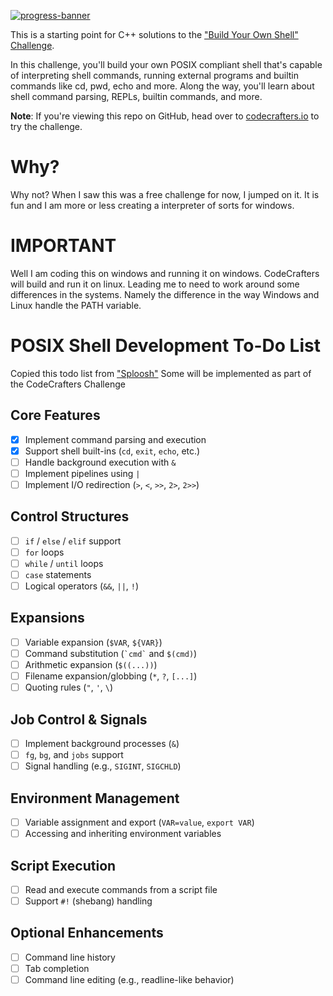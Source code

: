 [![progress-banner](https://backend.codecrafters.io/progress/shell/43dc6bc0-59eb-45ca-9011-e542cdffb1ef)](https://app.codecrafters.io/users/codecrafters-bot?r=2qF)

This is a starting point for C++ solutions to the
["Build Your Own Shell" Challenge](https://app.codecrafters.io/courses/shell/overview).

In this challenge, you'll build your own POSIX compliant shell that's capable of
interpreting shell commands, running external programs and builtin commands like
cd, pwd, echo and more. Along the way, you'll learn about shell command parsing,
REPLs, builtin commands, and more.

**Note**: If you're viewing this repo on GitHub, head over to
[codecrafters.io](https://codecrafters.io) to try the challenge.

# Why?
Why not? When I saw this was a free challenge for now, I jumped on it. It is fun and I am more or less creating a interpreter of sorts for windows.

# IMPORTANT
Well I am coding this on windows and running it on windows. CodeCrafters will build and run it on linux.
Leading me to need to work around some differences in the systems. Namely the difference in the way Windows and Linux handle the PATH variable. 

# POSIX Shell Development To-Do List
Copied this todo list from ["Sploosh"](https://github.com/adamadair/sploosh)
Some will be implemented as part of the CodeCrafters Challenge

## Core Features
- [X] Implement command parsing and execution
- [X] Support shell built-ins (`cd`, `exit`, `echo`, etc.)
- [ ] Handle background execution with `&`
- [ ] Implement pipelines using `|`
- [ ] Implement I/O redirection (`>`, `<`, `>>`, `2>`, `2>>`)

## Control Structures
- [ ] `if` / `else` / `elif` support
- [ ] `for` loops
- [ ] `while` / `until` loops
- [ ] `case` statements
- [ ] Logical operators (`&&`, `||`, `!`)

## Expansions
- [ ] Variable expansion (`$VAR`, `${VAR}`)
- [ ] Command substitution (`` `cmd` `` and `$(cmd)`)
- [ ] Arithmetic expansion (`$((...))`)
- [ ] Filename expansion/globbing (`*`, `?`, `[...]`)
- [ ] Quoting rules (`"`, `'`, `\`)

## Job Control & Signals
- [ ] Implement background processes (`&`)
- [ ] `fg`, `bg`, and `jobs` support
- [ ] Signal handling (e.g., `SIGINT`, `SIGCHLD`)

## Environment Management
- [ ] Variable assignment and export (`VAR=value`, `export VAR`)
- [ ] Accessing and inheriting environment variables

## Script Execution
- [ ] Read and execute commands from a script file
- [ ] Support `#!` (shebang) handling

## Optional Enhancements
- [ ] Command line history
- [ ] Tab completion
- [ ] Command line editing (e.g., readline-like behavior)
